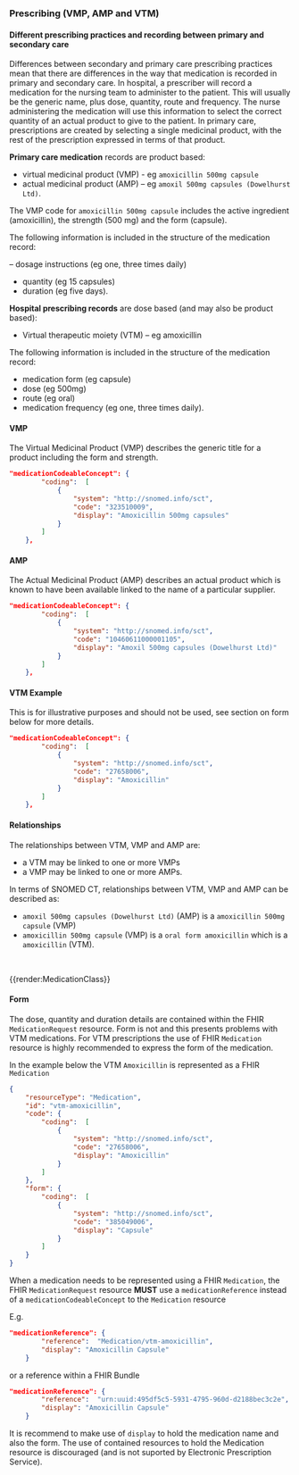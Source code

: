 ### Prescribing (VMP, AMP and VTM)

#### Different prescribing practices and recording between primary and secondary care

Differences between secondary and primary care prescribing practices mean that there are differences in the way that medication is recorded in primary and secondary care. In hospital, a prescriber will
record a medication for the nursing team to administer to the patient. This will usually be the generic name, plus dose, quantity, route and frequency. The nurse administering the medication will use this
information to select the correct quantity of an actual product to give to the patient. In primary care, prescriptions are created by selecting a single medicinal product, with the rest of the prescription
expressed in terms of that product.

**Primary care medication** records are product based:

- virtual medicinal product (VMP) - eg `amoxicillin 500mg capsule`
- actual medicinal product (AMP) – eg `amoxil 500mg capsules (Dowelhurst Ltd)`.

The VMP code for `amoxicillin 500mg capsule` includes the active ingredient (amoxicillin), the strength
(500 mg) and the form (capsule).

The following information is included in the structure of the medication record:

– dosage instructions (eg one, three times daily)
- quantity (eg 15 capsules)
- duration (eg five days).

**Hospital prescribing records** are dose based (and may also be product based):

- Virtual therapeutic moiety (VTM) – eg amoxicillin

The following information is included in the structure of the medication record:

- medication form (eg capsule)
- dose (eg 500mg)
- route (eg oral)
- medication frequency (eg one, three times daily).

#### VMP

The Virtual Medicinal Product (VMP) describes the generic title for a product including the form and strength.

```json
"medicationCodeableConcept": {
        "coding":  [
            {
                "system": "http://snomed.info/sct",
                "code": "323510009",
                "display": "Amoxicillin 500mg capsules"
            }
        ]
    },
```

#### AMP

The Actual Medicinal Product (AMP) describes an actual product which is known to have been available linked to the name of a particular supplier.

```json
"medicationCodeableConcept": {
        "coding":  [
            {
                "system": "http://snomed.info/sct",
                "code": "10460611000001105",
                "display": "Amoxil 500mg capsules (Dowelhurst Ltd)"
            }
        ]
    },
```

#### VTM Example

This is for illustrative purposes and should not be used, see section on form below for more details.

```json
"medicationCodeableConcept": {
        "coding":  [
            {
                "system": "http://snomed.info/sct",
                "code": "27658006",
                "display": "Amoxicillin"
            }
        ]
    },
```

#### Relationships

The relationships between VTM, VMP and AMP are:

- a VTM may be linked to one or more VMPs
- a VMP may be linked to one or more AMPs.

In terms of SNOMED CT, relationships between VTM, VMP and AMP can be described as:

- `amoxil 500mg capsules (Dowelhurst Ltd)` (AMP) is a `amoxicillin 500mg capsule` (VMP)
- `amoxicillin 500mg capsule` (VMP) is a `oral form amoxicillin` which is a `amoxicillin` (VTM).

<br>

{{render:MedicationClass}}

#### Form 

The dose, quantity and duration details are contained within the FHIR `MedicationRequest` resource. Form is not and this presents problems with VTM medications. 
For VTM prescriptions the use of FHIR `Medication` resource is highly recommended to express the form of the medication.

In the example below the VTM `Amoxicillin` is represented as a FHIR `Medication`

```json
{
    "resourceType": "Medication",
    "id": "vtm-amoxicillin",
    "code": {
        "coding":  [
            {
                "system": "http://snomed.info/sct",
                "code": "27658006",
                "display": "Amoxicillin"
            }
        ]
    },
    "form": {
        "coding":  [
            {
                "system": "http://snomed.info/sct",
                "code": "385049006",
                "display": "Capsule"
            }
        ]
    }
}
```

When a medication needs to be represented using a FHIR `Medication`, the FHIR `MedicationRequest` resource **MUST** use a `medicationReference` instead of a `medicationCodeableConcept` to the `Medication` resource

E.g. 

```json
"medicationReference": {
        "reference":  "Medication/vtm-amoxicillin",
        "display": "Amoxicillin Capsule"
    }
```

or a reference within a FHIR Bundle

```json
"medicationReference": {
        "reference":  "urn:uuid:495df5c5-5931-4795-960d-d2188bec3c2e",
        "display": "Amoxicillin Capsule"
    }
```

It is recommend to make use of `display` to hold the medication name and also the form. The use of contained resources to hold the Medication resource is discouraged (and is not suported by Electronic Prescription Service).
